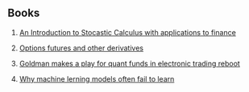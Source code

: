 ## Books

1. [An Introduction to Stocastic Calculus with applications to finance](https://people.emich.edu/ocalin/Teaching_files/D18N.pdf)

2. [Options futures and other derivatives](https://www.amazon.com/Options-Futures-Derivatives-DerivaGem-Package/dp/0132777428/ref=mt_hardcover?_encoding=UTF8&me=)

3. [Goldman makes a play for quant funds in electronic trading reboot](https://www.bloomberg.com/news/articles/2017-01-10/goldman-makes-play-for-quant-funds-in-electronic-trading-reboot)

4. [Why machine lerning models often fail to learn](https://www.bloomberg.com/news/articles/2016-11-10/why-machine-learning-models-often-fail-to-learn-quicktake-q-a)
